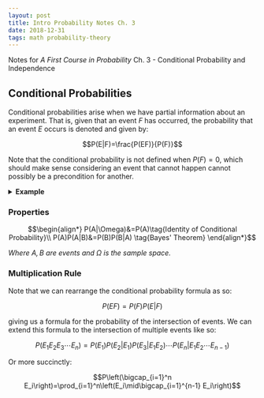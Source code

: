 ```yaml
---
layout: post
title: Intro Probability Notes Ch. 3
date: 2018-12-31
tags: math probability-theory
---
```

Notes for *A First Course in Probability* Ch. 3 - Conditional Probability and Independence

## Conditional Probabilities
Conditional probabilities arise when we have partial information about an experiment. That is, given that an event $F$ has occurred, the probability that an event $E$ occurs is denoted and given by:

$$P(E|F)=\frac{P(EF)}{P(F)}$$

Note that the conditional probability is not defined when $P(F)=0$, which should make sense considering an event that cannot happen cannot possibly be a precondition for another.

<!--more-->

<details>
<summary><strong>Example</strong></summary>
For example, suppose our sample space $S$ is the set of all outcomes of rolling two fair dice:

$$S=[1..6]\times[1..6]$$

What is the probability that the sum of the dice is 8, given that the first die we rolled was a 3? Here, event $E$ is rolling a 3 on the first die and event $F$ is getting a pair that adds to 8:

$$\begin{align*}
E&=\{(3,1),(3,2),(3,3),(3,4),(3,5),(3,6)\}\\
F&=\{(2,6),(3,5),(4,4),(5,3),(6,2)\}\\
EF&=\{(3,5)\}
\end{align*}$$

Remember that each dice roll is equally likely (i.e. this is a uniform distribution) and so the probabilities of the relevant events are:

$$\begin{align*}
P(F)&=\frac{|F|}{|S|}=\frac{5}{36}\\
P(EF)&=\frac{|EF|}{|S|}=\frac{1}{36}
\end{align*}$$

This leaves us with:

$$P(E|F)=\frac{P(EF)}{P(F)}=\frac{1}{5}$$

</details>

### Properties
$$\begin{align*}
P(A|\Omega)&=P(A)\tag{Identity of Conditional Probability}\\
P(A)P(A|B)&=P(B)P(B|A) \tag{Bayes' Theorem}
\end{align*}$$

*Where $A,B$ are events and $\Omega$ is the sample space.*

### Multiplication Rule
Note that we can rearrange the conditional probability formula as so:

$$P(EF)=P(F)P(E|F)$$

giving us a formula for the probability of the intersection of events.
We can extend this formula to the intersection of multiple events like so:

$$P(E_1E_2E_3\cdots E_n)=P(E_1)P(E_2|E_1)P(E_3|E_1E_2)\cdots P(E_n|E_1E_2\cdots E_{n-1})$$

Or more succinctly:

$$P\left(\bigcap_{i=1}^n E_i\right)=\prod_{i=1}^n\left(E_i\mid\bigcap_{i=1}^{n-1} E_i\right)$$
